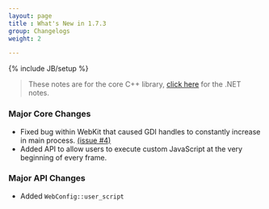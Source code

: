 ```yaml
---
layout: page
title : What's New in 1.7.3
group: Changelogs
weight: 2

---
```

{% include JB/setup %}

> These notes are for the core C++ library, <a href="http://wiki.awesomium.net/changelogs/whats-new-1-7-3.html">click here</a> for the .NET notes.


### Major Core Changes

 * Fixed bug within WebKit that caused GDI handles to constantly increase in main process. [(issue #4)](https://github.com/awesomium/awesomium-pub/issues/4#issuecomment-27012277)
 * Added API to allow users to execute custom JavaScript at the very beginning of every frame.

### Major API Changes

 * Added `WebConfig::user_script`
